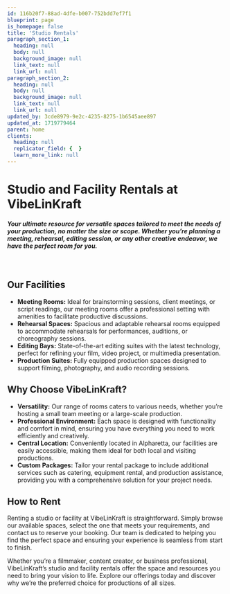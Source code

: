 ```yaml
---
id: 116b20f7-88ad-4dfe-b007-752bdd7ef7f1
blueprint: page
is_homepage: false
title: 'Studio Rentals'
paragraph_section_1:
  heading: null
  body: null
  background_image: null
  link_text: null
  link_url: null
paragraph_section_2:
  heading: null
  body: null
  background_image: null
  link_text: null
  link_url: null
updated_by: 3cde8979-9e2c-4235-8275-1b6545aee897
updated_at: 1719779464
parent: home
clients:
  heading: null
  replicator_field: {  }
  learn_more_link: null
---
```

<div class="flex flex-col lg:flex-row w-full">

  <div class="flex flex-1">
    <h1>Studio and Facility Rentals at VibeLinKraft</h1>
  </div>
  <div class="flex flex-col flex-[2]">
    <div class="flex flex-col">
      <h5>Your ultimate resource for versatile spaces tailored to meet the needs of your production, no matter the size or scope. Whether you’re planning a meeting, rehearsal, editing session, or any other creative endeavor, we have the perfect room for you.</h5>
              <br>
        <h2>Our Facilities</h2>
        <ul>
            <li><b>Meeting Rooms:</b> Ideal for brainstorming sessions, client meetings, or script readings, our meeting rooms offer a professional setting with amenities to facilitate productive discussions.</li>
            <li><b>Rehearsal Spaces:</b> Spacious and adaptable rehearsal rooms equipped to accommodate rehearsals for performances, auditions, or choreography sessions.</li>
            <li><b>Editing Bays:</b> State-of-the-art editing suites with the latest technology, perfect for refining your film, video project, or multimedia presentation.</li>
            <li><b>Production Suites:</b> Fully equipped production spaces designed to support filming, photography, and audio recording sessions.</li>
        </ul>
           <h2>Why Choose VibeLinKraft?</h2>
        <ul>
            <li><b>Versatility:</b> Our range of rooms caters to various needs, whether you’re hosting a small team meeting or a large-scale production.</li>
            <li><b>Professional Environment:</b> Each space is designed with functionality and comfort in mind, ensuring you have everything you need to work efficiently and creatively.</li>
            <li><b>Central Location:</b> Conveniently located in Alpharetta, our facilities are easily accessible, making them ideal for both local and visiting productions.</li>
            <li><b>Custom Packages:</b> Tailor your rental package to include additional services such as catering, equipment rental, and production assistance, providing you with a comprehensive solution for your project needs.</li>
        </ul>
        <h2>How to Rent</h2>
        <p>Renting a studio or facility at VibeLinKraft is straightforward. Simply browse our available spaces, select the one that meets your requirements, and contact us to reserve your booking. Our team is dedicated to helping you find the perfect space and ensuring your experience is seamless from start to finish.</p>
       <p>Whether you’re a filmmaker, content creator, or business professional, VibeLinKraft’s studio and facility rentals offer the space and resources you need to bring your vision to life. Explore our offerings today and discover why we’re the preferred choice for productions of all sizes.</p>

  </div>
  </div>
</div>